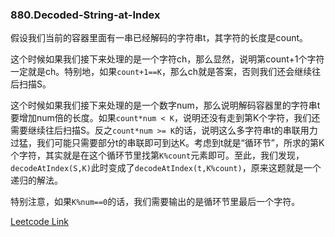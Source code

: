 ### 880.Decoded-String-at-Index

假设我们当前的容器里面有一串已经解码的字符串t，其字符的长度是count。

这个时候如果我们接下来处理的是一个字符ch，那么显然，说明第count+1个字符一定就是ch。特别地，如果```count+1==K```，那么ch就是答案，否则我们还会继续往后扫描S。

这个时候如果我们接下来处理的是一个数字num，那么说明解码容器里的字符串t要增加num倍的长度。如果```count*num < K```，说明还没有走到第K个字符，我们还需要继续往后扫描S。反之```count*num >= K```的话，说明这么多字符串t的串联用力过猛，我们可能只需要部分t的串联即可到达K。考虑到t就是“循环节”，所求的第K个字符，其实就是在这个循环节里找第```K%count```元素即可。至此，我们发现，```decodeAtIndex(S,K)```此时变成了```decodeAtIndex(t,K%count)```，原来这题就是一个递归的解法。

特别注意，如果```K%num==0```的话，我们需要输出的是循环节里最后一个字符。


[Leetcode Link](https://leetcode.com/problems/decoded-string-at-index)